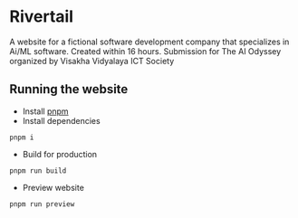 # Rivertail
A website for a fictional software development company that specializes in Ai/ML software. Created within 16 hours.
Submission for The AI Odyssey organized by Visakha Vidyalaya ICT Society 

## Running the website
* Install [pnpm](https://pnpm.io/installation)
* Install dependencies
```
pnpm i
```
* Build for production
```
pnpm run build
``` 
* Preview website
```
pnpm run preview
```